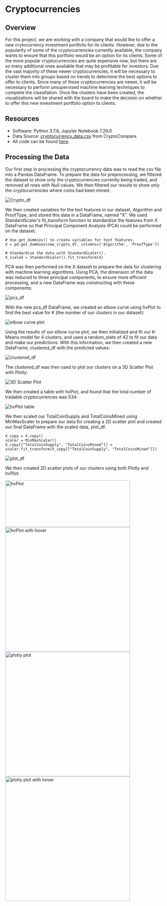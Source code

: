 # Cryptocurrencies

## Overview

For this project, we are working with a company that would like to offer a new crytocurrency investment portfolio for its clients. However, due to the popularity of some of the cryptocurrencies currently available, the company wants to ensure that this portfolio would be an option for its clients. Some of the more popular cryptocurrencies are quite expensive now, but there are so many additional ones available that may be profitable for investors. Due the vast majority of these newer cryptocurrencies, it will be necessary to cluster them into groups based on trends to determine the best options to offer to clients. Since many of these cryptocurrencies are newer, it will be necessary to perform unsupervised machine learning techniques to complete the classifation. Once the clusters have been created, the visualizations will be shared with the board to make the decision on whether to offer this new investment portfolio option to clients.

## Resources

* Software: Python 3.7.6, Jupyter Notebook 7.29.0
* Data Source: [cryptocurrency_data.csv](https://min-api.cryptocompare.com/data/all/coinlist) from CryptoCompare. 
* All code can be found [here](https://github.com/crtallent/Cryptocurrencies/blob/main/crypto_clustering.ipynb).

## Processing the Data

Our first step in processing the cryptocurrency data was to read the csv file into a Pandas DataFrame. To prepare the data for preprocessing, we filtered the dataset to show only the cryptocurrencies currently being traded, and removed all rows with Null values. We then filtered our results to show only the cryptocurrencies where coins had been mined:

<img src="https://github.com/crtallent/Cryptocurrencies/blob/main/Resources/Images/new_crypto_df.png" alt="Crypto_df" title="Crypto_df" />

We then created variables for the text features in our dataset, Algorithm and ProofType, and stored this data in a DataFrame, named "X". We used StandardScaler's fit_transform function to standardize the features from X DataFrame so that Principal Component Analysis (PCA) could be performed on the dataset.  

~~~
# Use get_dummies() to create variables for text features.
X = pd.get_dummies(new_crypto_df, columns=['Algorithm', 'ProofType'])

# Standardize the data with StandardScaler().
X_scaled = StandardScaler().fit_transform(X)
~~~

PCA was then performed on the X dataset to prepare the data for clustering with machine learning algorithms. Using PCA, the dimension of the data was reduced to three principal components, to ensure more efficient processing, and a new DataFrame was constructing with these components:

<img src="https://github.com/crtallent/Cryptocurrencies/blob/main/Resources/Images/PCA.png" alt="pcs_df" title="pcs_df" />

With the new pcs_df DataFrame, we created an elbow curve using hvPlot to find the best value for K (the number of our clusters in our dataset):

<img src="https://github.com/crtallent/Cryptocurrencies/blob/main/Resources/Images/Elbow.png" alt="elbow curve plot" title="Elbow Curve" />

Using the results of our elbow curve plot, we then initialized and fit our K-Means model for 4 clusters, and used a random_state of 42 to fit our data and make our predictions. With this information, we then created a new DataFrame, clustered_df with the predicted values: 

<img src="https://github.com/crtallent/Cryptocurrencies/blob/main/Resources/Images/Clustered.png" alt="clustered_df" title="clustered_df" />

The clustered_df was then used to plot our clusters on a 3D Scatter Plot with Plotly:

<img src="https://github.com/crtallent/Cryptocurrencies/blob/main/Resources/Images/3d_scatter.png" alt="3D Scatter Plot" title="3D Scatter Plot" />

We then created a table with hvPlot, and found that the total number of tradable cryptocurrences was 534:

<img src="https://github.com/crtallent/Cryptocurrencies/blob/main/Resources/Images/hvplot_table.png" alt="hvPlot table" title="hvPlot table" />

We then scaled our TotalCoinSupply and TotalCoinsMined using MinMaxScaler to prepare our data for creating a 2D scatter plot and created our final DataFrame with the scaled data, plot_df:

~~~
X_copy = X.copy()
scaler = MinMaxScaler()
X_copy[["TotalCoinSupply", "TotalCoinsMined"]] = scaler.fit_transform(X_copy[["TotalCoinSupply", "TotalCoinsMined"]])
~~~

<img src="https://github.com/crtallent/Cryptocurrencies/blob/main/Resources/Images/plot_df.png" alt="plot_df" title="plot_df" />

We then created 2D scatter plots of our clusters using both Plotly and hvPlot:

<p float="left">
  <img src="https://github.com/crtallent/Cryptocurrencies/blob/main/Resources/Images/hvplot1.png" title="hvPlot" width="400" height="150"/>
  <img src="https://github.com/crtallent/Cryptocurrencies/blob/main/Resources/Images/hvplot.png" title="hvPlot with hover" width="400" /> 
  <img src="https://github.com/crtallent/Cryptocurrencies/blob/main/Resources/Images/plotly%20plot_df.png" title="plotly plot" width="400" />
  <img src="https://github.com/crtallent/Cryptocurrencies/blob/main/Resources/Images/plotly1.png" title="plotly plot with hover" width="400" />
</p>


